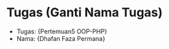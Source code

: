 # Tugas (Ganti Nama Tugas)
<ul>
  <li>Tugas: {Pertemuan5 OOP-PHP}</li>
  <li>Nama: {Dhafan Faza Permana}</li>
</ul>
